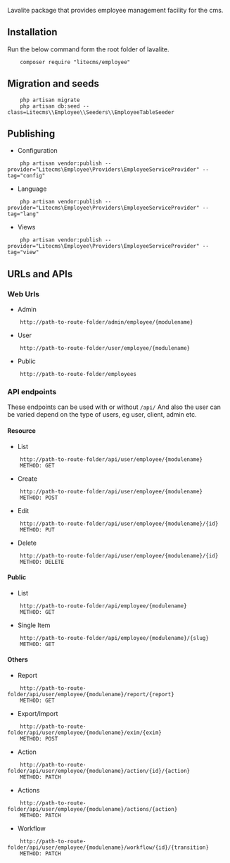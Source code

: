 Lavalite package that provides employee management facility for the cms.

## Installation

Run the below command form the root folder of lavalite.

```
    composer require "litecms/employee"
```


## Migration and seeds

```
    php artisan migrate
    php artisan db:seed --class=Litecms\\Employee\\Seeders\\EmployeeTableSeeder
```

## Publishing

* Configuration
```
    php artisan vendor:publish --provider="Litecms\Employee\Providers\EmployeeServiceProvider" --tag="config"
```
* Language
```
    php artisan vendor:publish --provider="Litecms\Employee\Providers\EmployeeServiceProvider" --tag="lang"
```
* Views
```
    php artisan vendor:publish --provider="Litecms\Employee\Providers\EmployeeServiceProvider" --tag="view"
```


## URLs and APIs


### Web Urls

* Admin
```
    http://path-to-route-folder/admin/employee/{modulename}
```

* User
```
    http://path-to-route-folder/user/employee/{modulename}
```

* Public
```
    http://path-to-route-folder/employees
```


### API endpoints

These endpoints can be used with or without `/api/`
And also the user can be varied depend on the type of users, eg user, client, admin etc.

#### Resource

* List
```
    http://path-to-route-folder/api/user/employee/{modulename}
    METHOD: GET
```

* Create
```
    http://path-to-route-folder/api/user/employee/{modulename}
    METHOD: POST
```

* Edit
```
    http://path-to-route-folder/api/user/employee/{modulename}/{id}
    METHOD: PUT
```

* Delete
```
    http://path-to-route-folder/api/user/employee/{modulename}/{id}
    METHOD: DELETE
```

#### Public

* List
```
    http://path-to-route-folder/api/employee/{modulename}
    METHOD: GET
```

* Single Item
```
    http://path-to-route-folder/api/employee/{modulename}/{slug}
    METHOD: GET
```

#### Others

* Report
```
    http://path-to-route-folder/api/user/employee/{modulename}/report/{report}
    METHOD: GET
```

* Export/Import
```
    http://path-to-route-folder/api/user/employee/{modulename}/exim/{exim}
    METHOD: POST
```

* Action
```
    http://path-to-route-folder/api/user/employee/{modulename}/action/{id}/{action}
    METHOD: PATCH
```

* Actions
```
    http://path-to-route-folder/api/user/employee/{modulename}/actions/{action}
    METHOD: PATCH
```

* Workflow
```
    http://path-to-route-folder/api/user/employee/{modulename}/workflow/{id}/{transition}
    METHOD: PATCH
```
